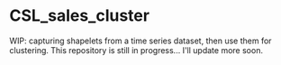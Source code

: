 # CSL_sales_cluster
WIP: capturing shapelets from a time series dataset, then use them for clustering.
This repository is still in progress... I'll update more soon.
